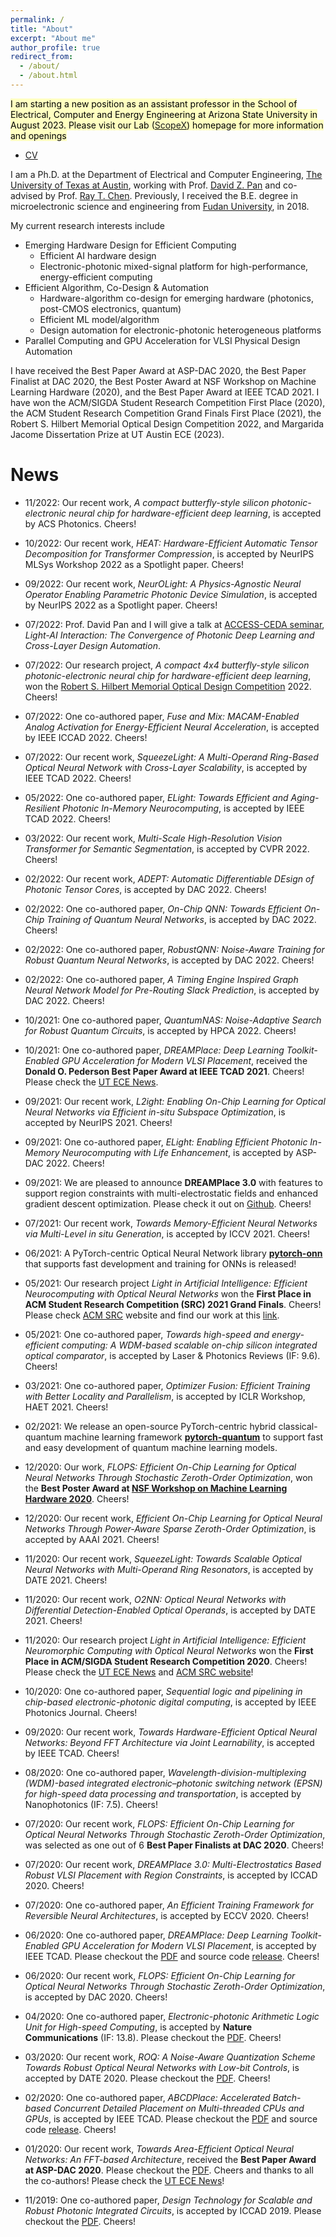 ```yaml
---
permalink: /
title: "About"
excerpt: "About me"
author_profile: true
redirect_from:
  - /about/
  - /about.html
---
```


<mark style="background-color: #FFFFC0">I am starting a new position as an assistant professor in the School of Electrical, Computer and Energy Engineering at Arizona State University in August 2023.
Please visit our Lab ([ScopeX](https://scopex-asu.github.io)) homepage for more information and openings</mark>
* [CV](/files/Jiaqi_Gu_CV_EN.pdf)
  

I am a Ph.D. at the Department of Electrical and Computer Engineering, [The University of Texas at Austin](https://www.utexas.edu/), working with Prof. [David Z. Pan](http://www.ece.utexas.edu/~dpan/) and co-advised by Prof. [Ray T. Chen](http://www.mrc.utexas.edu/people/faculty/ray-chen).
Previously, I received the B.E. degree in microelectronic science and engineering from [Fudan University](http://www.fudan.edu.cn/en/), in 2018.

My current research interests include
 * Emerging Hardware Design for Efficient Computing
   * Efficient AI hardware design
   * Electronic-photonic mixed-signal platform for high-performance, energy-efficient computing
 * Efficient Algorithm, Co-Design & Automation
   * Hardware-algorithm co-design for emerging hardware (photonics, post-CMOS electronics, quantum)
   * Efficient ML model/algorithm
   * Design automation for electronic-photonic heterogeneous platforms
 * Parallel Computing and GPU Acceleration for VLSI Physical Design Automation

I have received the Best Paper Award at ASP-DAC 2020, the Best Paper Finalist at DAC 2020, the Best Poster Award at NSF Workshop on Machine Learning Hardware (2020), and the Best Paper Award at IEEE TCAD 2021. I have won the ACM/SIGDA Student Research Competition First Place (2020), the ACM Student Research Competition Grand Finals First Place (2021), the Robert S. Hilbert Memorial Optical Design Competition 2022, and Margarida Jacome Dissertation Prize at UT Austin ECE (2023).
<!-- My current research interests include machine learning, algorithm and architecture design, software/hardware co-design for neuromorphic computing,  and GPU acceleration for VLSI physical design automation. -->
<!-- My current research interests include machine learning, algorithm and architecture design for AI acceleration, software/hardware co-design for optical neuromorphic computing,  and GPU acceleration for VLSI physical design automation. -->

News
======
<!-- | <div style="width:320px"></div> | <div style="width:320px"></div> |
| :-----------------------------: | :-----------------------------: |
| <img src="../images/ONN_AAAI2021_Gu_image.png" height="100" width="320"> <br>12/2020: Our recent work, _Efficient On-Chip Learning for Optical Neural Networks Through Power-Aware Sparse Zeroth-Order Optimization_, is accepted by AAAI 2021. Cheers!| <img src="../images/ONN_DATE2021_SqueezeLight_Gu_image.png" height="100" width="320"> <br> 11/2020: Our recent work, _SqueezeLight: Towards Scalable Optical Neural Networks with Multi-Operand Ring Resonators_, is accepted by DATE 2021. Cheers!|
|<img src="../images/ONN_AAAI2021_Gu_image.png" height="100" width="320"> <br> 11/2020: Our recent work, _SqueezeLight: Towards Scalable Optical Neural Networks with Multi-Operand Ring Resonators_, is accepted by DATE 2021. Cheers! -->
* 11/2022: Our recent work, _A compact butterfly-style silicon photonic-electronic neural chip for hardware-efficient deep learning_, is accepted by ACS Photonics. Cheers!

* 10/2022: Our recent work, _HEAT: Hardware-Efficient Automatic Tensor Decomposition for Transformer Compression_, is accepted by NeurIPS MLSys Workshop 2022 as a Spotlight paper. Cheers!

* 09/2022: Our recent work, _NeurOLight: A Physics-Agnostic Neural Operator Enabling Parametric Photonic Device Simulation_, is accepted by NeurIPS 2022 as a Spotlight paper. Cheers!

* 07/2022: Prof. David Pan and I will give a talk at [ACCESS-CEDA seminar](https://sites.google.com/view/ceda-hk/events/event-20220725-lightai), _Light-AI Interaction: The Convergence of Photonic Deep Learning and Cross-Layer Design Automation_.

* 07/2022: Our research project, _A compact 4x4 butterfly-style silicon photonic-electronic neural chip for hardware-efficient deep learning_, won the [Robert S. Hilbert Memorial Optical Design Competition](https://www.synopsys.com/optical-solutions/learn/competition.html) 2022. Cheers!

* 07/2022: One co-authored paper, _Fuse and Mix: MACAM-Enabled Analog Activation for Energy-Efficient Neural Acceleration_, is accepted by IEEE ICCAD 2022. Cheers!

* 07/2022: Our recent work, _SqueezeLight: A Multi-Operand Ring-Based Optical Neural Network with Cross-Layer Scalability_, is accepted by IEEE TCAD 2022. Cheers!

* 05/2022: One co-authored paper, _ELight: Towards Efficient and Aging-Resilient Photonic In-Memory Neurocomputing_, is accepted by IEEE TCAD 2022. Cheers!

* 03/2022: Our recent work, _Multi-Scale High-Resolution Vision Transformer for Semantic Segmentation_, is accepted by CVPR 2022. Cheers!

* 02/2022: Our recent work, _ADEPT: Automatic Differentiable DEsign of Photonic Tensor Cores_, is accepted by DAC 2022. Cheers!

* 02/2022: One co-authored paper, _On-Chip QNN: Towards Efficient On-Chip Training of Quantum Neural Networks_, is accepted by DAC 2022. Cheers!

* 02/2022: One co-authored paper, _RobustQNN: Noise-Aware Training for Robust Quantum Neural Networks_, is accepted by DAC 2022. Cheers!

* 02/2022: One co-authored paper, _A Timing Engine Inspired Graph Neural Network Model for Pre-Routing Slack Prediction_, is accepted by DAC 2022. Cheers!

* 10/2021: One co-authored paper, _QuantumNAS: Noise-Adaptive Search for Robust Quantum Circuits_, is accepted by HPCA 2022. Cheers!

* 10/2021: One co-authored paper, _DREAMPlace: Deep Learning Toolkit-Enabled GPU Acceleration for Modern VLSI Placement_, received the **Donald O. Pederson Best Paper Award at IEEE TCAD 2021**. Cheers! Please check the [UT ECE News](https://www.ece.utexas.edu/news/david-z-pan-and-team-win-ieee-tcad-best-paper-award).

* 09/2021: Our recent work, _L2ight: Enabling On-Chip Learning for Optical Neural Networks via Efficient in-situ Subspace Optimization_, is accepted by NeurIPS 2021. Cheers!

* 09/2021: One co-authored paper, _ELight: Enabling Efficient Photonic In-Memory Neurocomputing with Life Enhancement_, is accepted by ASP-DAC 2022. Cheers!

* 09/2021: We are pleased to announce **DREAMPlace 3.0** with features to support region constraints with multi-electrostatic fields and enhanced gradient descent optimization. Please check it out on [Github](https://github.com/limbo018/DREAMPlace). Cheers!

* 07/2021: Our recent work, _Towards Memory-Efficient Neural Networks via Multi-Level in situ Generation_, is accepted by ICCV 2021. Cheers!

* 06/2021:  A PyTorch-centric Optical Neural Network library [**pytorch-onn**](https://github.com/JeremieMelo/pytorch-onn/tree/develop) that supports fast development and training for ONNs is released!

* 05/2021:  Our research project _Light in Artificial Intelligence: Efficient Neurocomputing with Optical Neural Networks_ won the **First Place in ACM Student Research Competition (SRC) 2021 Grand Finals**. Cheers! Please check [ACM SRC](https://src.acm.org) website and find our work at this [link](https://src.acm.org/binaries/content/assets/src/2021/jiaqi-gu.pdf).

* 05/2021: One co-authored paper, _Towards high-speed and energy-efficient computing: A WDM-based scalable on-chip silicon integrated optical comparator_, is accepted by Laser & Photonics Reviews (IF: 9.6). Cheers!

* 03/2021: One co-authored paper, _Optimizer Fusion: Efficient Training with Better Locality and Parallelism_, is accepted by ICLR Workshop, HAET 2021. Cheers!

* 02/2021: We release an open-source PyTorch-centric hybrid classical-quantum machine learning framework [**pytorch-quantum**](https://github.com/Hanrui-Wang/pytorch-quantum) to support fast and easy development of quantum machine learning models.

* 12/2020: Our work, _FLOPS: Efficient On-Chip Learning for Optical Neural Networks Through Stochastic Zeroth-Order Optimization_, won the **Best Poster Award at [NSF Workshop on Machine Learning Hardware 2020](https://sites.google.com/rice.edu/ml-hw-greenai-on-deviceai/posters?authuser=0)**. Cheers!

* 12/2020: Our recent work, _Efficient On-Chip Learning for Optical Neural Networks Through Power-Aware Sparse Zeroth-Order Optimization_, is accepted by AAAI 2021. Cheers!

* 11/2020: Our recent work, _SqueezeLight: Towards Scalable Optical Neural Networks with Multi-Operand Ring Resonators_, is accepted by DATE 2021. Cheers!

* 11/2020: Our recent work, _O2NN: Optical Neural Networks with Differential Detection-Enabled Optical Operands_, is accepted by DATE 2021. Cheers!

* 11/2020: Our research project _Light in Artificial Intelligence: Efficient Neuromorphic Computing with Optical Neural Networks_ won the **First Place in ACM/SIGDA Student Research Competition 2020**. Cheers! Please check the [UT ECE News](https://www.ece.utexas.edu/news/phd-student-jiaqi-gu-wins-gold-medal-acmsigda-student-research-competition) and [ACM SRC website](https://src.acm.org/winners/2021)!

* 10/2020: One co-authored paper, _Sequential logic and pipelining in chip-based electronic-photonic digital computing_, is accepted by IEEE Photonics Journal. Cheers!

* 09/2020: Our recent work, _Towards Hardware-Efficient Optical Neural Networks: Beyond FFT Architecture via Joint Learnability_, is accepted by IEEE TCAD. Cheers!

* 08/2020: One co-authored paper, _Wavelength-division-multiplexing (WDM)-based integrated electronic–photonic switching network (EPSN) for high-speed data processing and transportation_, is accepted by Nanophotonics (IF: 7.5). Cheers!

* 07/2020: Our recent work, _FLOPS: Efficient On-Chip Learning for Optical Neural Networks Through Stochastic Zeroth-Order Optimization_, was selected as one out of 6 **Best Paper Finalists at DAC 2020**. Cheers!

* 07/2020: Our recent work, _DREAMPlace 3.0: Multi-Electrostatics Based Robust VLSI Placement with Region Constraints_, is accepted by ICCAD 2020. Cheers!

* 07/2020: One co-authored paper, _An Efficient Training Framework for Reversible Neural Architectures_, is accepted by ECCV 2020. Cheers!

* 06/2020: One co-authored paper, _DREAMPlace: Deep Learning Toolkit-Enabled GPU Acceleration for Modern VLSI Placement_, is accepted by IEEE TCAD. Please checkout the [PDF](https://doi.org/10.1109/TCAD.2020.3003843) and source code [release](https://github.com/limbo018/DREAMPlace). Cheers!

* 06/2020: Our recent work, _FLOPS: Efficient On-Chip Learning for Optical Neural Networks Through Stochastic Zeroth-Order Optimization_, is accepted by DAC 2020. Cheers!

* 04/2020: One co-authored paper, _Electronic-photonic Arithmetic Logic Unit for High-speed Computing_, is accepted by **Nature Communications** (IF: 13.8). Please checkout the [PDF](https://doi.org/10.1038/s41467-020-16057-3). Cheers!

* 03/2020: Our recent work, _ROQ: A Noise-Aware Quantization Scheme Towards Robust Optical Neural Networks with Low-bit Controls_, is accepted by DATE 2020. Please checkout the [PDF](https://doi.org/10.23919/DATE48585.2020.9116521). Cheers!

* 02/2020: One co-authored paper, _ABCDPlace: Accelerated Batch-based Concurrent Detailed Placement on Multi-threaded CPUs and GPUs_, is accepted by IEEE TCAD. Please checkout the [PDF](https://doi.org/10.1109/TCAD.2020.2971531) and source code [release](https://github.com/limbo018/DREAMPlace). Cheers!

* 01/2020: Our recent work, _Towards Area-Efficient Optical Neural Networks: An FFT-based Architecture_, received the **Best Paper Award at ASP-DAC 2020**. Please checkout the [PDF](https://doi.org/10.1109/ASP-DAC47756.2020.9045156). Cheers and thanks to all the co-authors! Please check the [UT ECE News](https://www.ece.utexas.edu/news/texas-ece-students-win-best-paper-award-asp-dac-2020)!

* 11/2019: One co-authored paper, _Design Technology for Scalable and Robust Photonic Integrated Circuits_, is accepted by ICCAD 2019. Please checkout the [PDF](https://doi.org/10.1109/ICCAD45719.2019.8942045). Cheers!

<!-- <script type="text/javascript" id="clustrmaps" src="//cdn.clustrmaps.com/map_v2.js?d=JM-9ynXdWrWoFw68Qy9R4OmvH0MGCQaGC6hq1sknqKE&cl=ffffff&w=a"></script> -->
